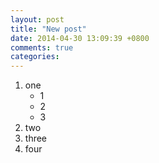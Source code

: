 ```yaml
---
layout: post
title: "New post"
date: 2014-04-30 13:09:39 +0800
comments: true
categories: 
---
```

1. one
	- 1
	- 2
	- 3
2. two
3. three
4. four